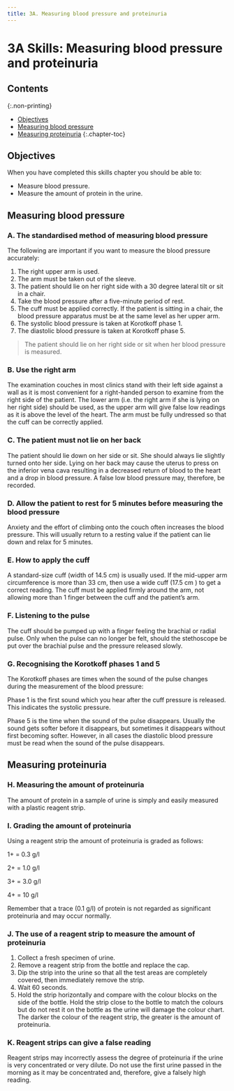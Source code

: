 ```yaml
---
title: 3A. Measuring blood pressure and proteinuria
---
```


# **3A** Skills: Measuring blood pressure and proteinuria

## Contents
{:.non-printing}

*   [Objectives](#objectives)
*   [Measuring blood pressure](#measuring-blood-pressure)
*   [Measuring proteinuria](#measuring-proteinuria)
{:.chapter-toc}

## Objectives

When you have completed this skills chapter you should be able to:

*	Measure blood pressure.
*	Measure the amount of protein in the urine.

## Measuring blood pressure

### A. The standardised method of measuring blood pressure

The following are important if you want to measure the blood pressure accurately:

1.	The right upper arm is used.
2.	The arm must be taken out of the sleeve.
3.	The patient should lie on her right side with a 30 degree lateral tilt or sit in a chair.
4.	Take the blood pressure after a five-minute period of rest.
5.	The cuff must be applied correctly. If the patient is sitting in a chair, the blood pressure apparatus must be at the same level as her upper arm.
6.	The systolic blood pressure is taken at Korotkoff phase 1.
7.	The diastolic blood pressure is taken at Korotkoff phase 5.

> The patient should lie on her right side or sit when her blood pressure is measured.

### B. Use the right arm

The examination couches in most clinics stand with their left side against a wall as it is most convenient for a right-handed person to examine from the right side of the patient. The lower arm (i.e. the right arm if she is lying on her right side) should be used, as the upper arm will give false low readings as it is above the level of the heart. The arm must be fully undressed so that the cuff can be correctly applied.

### C. The patient must not lie on her back

The patient should lie down on her side or sit. She should always lie slightly turned onto her side. Lying on her back may cause the uterus to press on the inferior vena cava resulting in a decreased return of blood to the heart and a drop in blood pressure. A false low blood pressure may, therefore, be recorded.

### D. Allow the patient to rest for 5 minutes before measuring the blood pressure

Anxiety and the effort of climbing onto the couch often increases the blood pressure. This will usually return to a resting value if the patient can lie down and relax for 5 minutes.

### E. How to apply the cuff

A standard-size cuff (width of 14.5 cm) is usually used. If the mid-upper arm circumference is more than 33 cm, then use a wide cuff (17.5 cm ) to get a correct reading. The cuff must be applied firmly around the arm, not allowing more than 1 finger between the cuff and the patient’s arm.

### F. Listening to the pulse

The cuff should be pumped up with a finger feeling the brachial or radial pulse. Only when the pulse can no longer be felt, should the stethoscope be put over the brachial pulse and the pressure released slowly.

### G. Recognising the Korotkoff phases 1 and 5

The Korotkoff phases are times when the sound of the pulse changes during the measurement of the blood pressure:

Phase 1 is the first sound which you hear after the cuff pressure is released. This indicates the systolic pressure.

Phase 5 is the time when the sound of the pulse disappears. Usually the sound gets softer before it disappears, but sometimes it disappears without first becoming softer. However, in all cases the diastolic blood pressure must be read when the sound of the pulse disappears.

## Measuring proteinuria

### H. Measuring the amount of proteinuria

The amount of protein in a sample of urine is simply and easily measured with a plastic reagent strip.

### I. Grading the amount of proteinuria

Using a reagent strip the amount of proteinuria is graded as follows:

1+ = 0.3 g/l

2+ = 1.0 g/l

3+ = 3.0 g/l

4+ = 10 g/l

Remember that a trace (0.1 g/l) of protein is not regarded as significant proteinuria and may occur normally.

### J. The use of a reagent strip to measure the amount of proteinuria

1.	Collect a fresh specimen of urine.
2.	Remove a reagent strip from the bottle and replace the cap.
3.	Dip the strip into the urine so that all the test areas are completely covered, then immediately remove the strip.
4.	Wait 60 seconds.
5.	Hold the strip horizontally and compare with the colour blocks on the side of the bottle. Hold the strip close to the bottle to match the colours but do not rest it on the bottle as the urine will damage the colour chart. The darker the colour of the reagent strip, the greater is the amount of proteinuria.

### K. Reagent strips can give a false reading

Reagent strips may incorrectly assess the degree of proteinuria if the urine is very concentrated or very dilute. Do not use the first urine passed in the morning as it may be concentrated and, therefore, give a falsely high reading.
